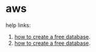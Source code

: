 # aws

help links:

1. [how to create a free database](https://medium.com/nerd-for-tech/how-to-setup-mysql-database-on-aws-rds-relational-database-service-f5a186ccbadb).
1. [how to create a free database](https://petri.com/how-to-connect-aws-rds-mysql/).
